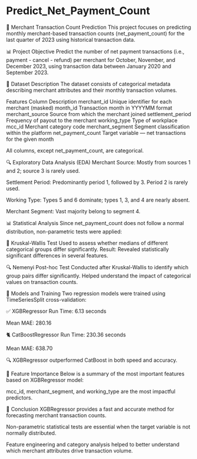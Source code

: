 # Predict_Net_Payment_Count


🧾 Merchant Transaction Count Prediction
This project focuses on predicting monthly merchant-based transaction counts (net_payment_count) for the last quarter of 2023 using historical transaction data.

📊 Project Objective
Predict the number of net payment transactions (i.e., payment - cancel - refund) per merchant for October, November, and December 2023, using transaction data between January 2020 and September 2023.

📁 Dataset Description
The dataset consists of categorical metadata describing merchant attributes and their monthly transaction volumes.

Features
Column	Description
merchant_id	Unique identifier for each merchant (masked)
month_id	Transaction month in YYYYMM format
merchant_source	Source from which the merchant joined
settlement_period	Frequency of payout to the merchant
working_type	Type of workplace
mcc_id	Merchant category code
merchant_segment	Segment classification within the platform
net_payment_count	Target variable — net transactions for the given month

All columns, except net_payment_count, are categorical.

🔍 Exploratory Data Analysis (EDA)
Merchant Source: Mostly from sources 1 and 2; source 3 is rarely used.

Settlement Period: Predominantly period 1, followed by 3. Period 2 is rarely used.

Working Type: Types 5 and 6 dominate; types 1, 3, and 4 are nearly absent.

Merchant Segment: Vast majority belong to segment 4.

📊 Statistical Analysis
Since net_payment_count does not follow a normal distribution, non-parametric tests were applied:

🧪 Kruskal-Wallis Test
Used to assess whether medians of different categorical groups differ significantly.
Result: Revealed statistically significant differences in several features.

🔍 Nemenyi Post-hoc Test
Conducted after Kruskal-Wallis to identify which group pairs differ significantly.
Helped understand the impact of categorical values on transaction counts.

🤖 Models and Training
Two regression models were trained using TimeSeriesSplit cross-validation:

✅ XGBRegressor
Run Time: 6.13 seconds

Mean MAE: 280.16

🐈 CatBoostRegressor
Run Time: 230.36 seconds

Mean MAE: 638.70

🔍 XGBRegressor outperformed CatBoost in both speed and accuracy.

📌 Feature Importance
Below is a summary of the most important features based on XGBRegressor model:


mcc_id, merchant_segment, and working_type are the most impactful predictors.

📌 Conclusion
XGBRegressor provides a fast and accurate method for forecasting merchant transaction counts.

Non-parametric statistical tests are essential when the target variable is not normally distributed.

Feature engineering and category analysis helped to better understand which merchant attributes drive transaction volume.

